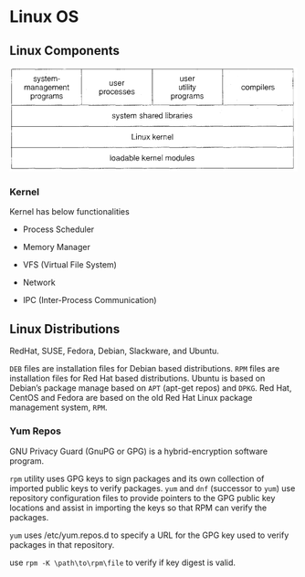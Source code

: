 # Linux OS

## Linux Components

![linux_components](imgs/linux_components.png "linux_components")

###  Kernel

Kernel has below functionalities

* Process Scheduler

* Memory Manager

* VFS (Virtual File System)

* Network

* IPC (Inter-Process Communication)

## Linux Distributions

RedHat, SUSE, Fedora, Debian, Slackware, and Ubuntu.

`DEB` files are installation files for Debian based distributions. `RPM` files are installation files for Red Hat based distributions. Ubuntu is based on Debian’s package manage based on `APT` (apt-get repos) and `DPKG`. Red Hat, CentOS and Fedora are based on the old Red Hat Linux package management system, `RPM`.

### Yum Repos

GNU Privacy Guard (GnuPG or GPG) is a hybrid-encryption software program.

`rpm` utility uses GPG keys to sign packages and its own collection of imported public keys to verify packages. `yum` and `dnf` (successor to `yum`) use repository configuration files to provide pointers to the GPG public key locations and assist in importing the keys so that RPM can verify the packages.

`yum` uses /etc/yum.repos.d to specify a URL for the GPG key used to verify packages in that repository. 

use `rpm -K \path\to\rpm\file` to verify if key digest is valid.